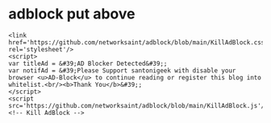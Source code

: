 # adblock put above </body>
<!-- Kill AdBlock -->
    <link href='https://github.com/networksaint/adblock/blob/main/KillAdBlock.css' rel='stylesheet'/>
    <script>
    var titleAd = &#39;AD Blocker Detected&#39;;
    var notifAd = &#39;Please Support santonigeek with disable your browser <u>AD-Block</u> to continue reading or register this blog into whitelist.<br/><b>Thank You</b>&#39;;
    </script>
    <script src='https://github.com/networksaint/adblock/blob/main/KillAdBlock.js'/>
    <!-- Kill AdBlock -->
